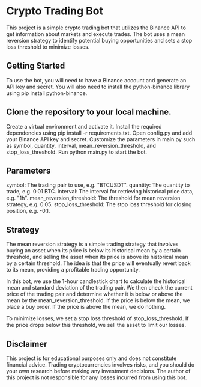 # Crypto Trading Bot
This project is a simple crypto trading bot that utilizes the Binance API to get information about markets and execute trades. The bot uses a mean reversion strategy to identify potential buying opportunities and sets a stop loss threshold to minimize losses.

## Getting Started
To use the bot, you will need to have a Binance account and generate an API key and secret. You will also need to install the python-binance library using pip install python-binance.

## Clone the repository to your local machine.
Create a virtual environment and activate it.
Install the required dependencies using pip install -r requirements.txt.
Open config.py and add your Binance API key and secret.
Customize the parameters in main.py such as symbol, quantity, interval, mean_reversion_threshold, and stop_loss_threshold.
Run python main.py to start the bot.

## Parameters
symbol: The trading pair to use, e.g. "BTCUSDT".
quantity: The quantity to trade, e.g. 0.01 BTC.
interval: The interval for retrieving historical price data, e.g. "1h".
mean_reversion_threshold: The threshold for mean reversion strategy, e.g. 0.05.
stop_loss_threshold: The stop loss threshold for closing position, e.g. -0.1.

## Strategy
The mean reversion strategy is a simple trading strategy that involves buying an asset when its price is below its historical mean by a certain threshold, and selling the asset when its price is above its historical mean by a certain threshold. The idea is that the price will eventually revert back to its mean, providing a profitable trading opportunity.

In this bot, we use the 1-hour candlestick chart to calculate the historical mean and standard deviation of the trading pair. We then check the current price of the trading pair and determine whether it is below or above the mean by the mean_reversion_threshold. If the price is below the mean, we place a buy order. If the price is above the mean, we do nothing.

To minimize losses, we set a stop loss threshold of stop_loss_threshold. If the price drops below this threshold, we sell the asset to limit our losses.

## Disclaimer
This project is for educational purposes only and does not constitute financial advice. Trading cryptocurrencies involves risks, and you should do your own research before making any investment decisions. The author of this project is not responsible for any losses incurred from using this bot.
